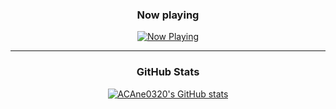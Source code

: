 <div align="center">

### Now playing

[![Now Playing](https://now-playing-acane.vercel.app/now-playing.svg?template=sky)](https://now-playing-acane.vercel.app/now-playing.svg?template=sky)

---

### GitHub Stats

[![ACAne0320's GitHub stats](https://github-readme-stats.vercel.app/api?username=acane0320&show_icons=true&hide_rank=true&theme=tokyonight)](https://github.com/anuraghazra/github-readme-stats)

</div>
